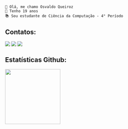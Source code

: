 ### 
```
👋 Olá, me chamo Osvaldo Queiroz 
🦦 Tenho 19 anos
📚 Sou estudante de Ciência da Computação - 4° Período 
```
## Contatos:
<div>
<a href="https://instagram.com/osvald.queiroz" target="_blank"><img loading="lazy" src="https://img.shields.io/badge/-Instagram-%23E4405F?style=for-the-badge&logo=instagram&logoColor=white" target="_blank"></a>
<a href = "mailto:osvaldooqueirozz@gmail.com"><img loading="lazy" src="https://img.shields.io/badge/Gmail-D14836?style=for-the-badge&logo=gmail&logoColor=white" target="_blank"></a>
<a href="https://www.linkedin.com/in/osvaldo-queiroz-9a4537217?utm_source=share&utm_campaign=share_via&utm_content=profile&utm_medium=android_app" target="_blank"><img loading="lazy" src="https://img.shields.io/badge/-LinkedIn-%230077B5?style=for-the-badge&logo=linkedin&logoColor=white" target="_blank"></a>   
</div>

## Estatísticas Github: 
<div>
<a href="https://github.com/OsvaldQ">
<img loading="lazy" height="180em" src="https://github-readme-stats.vercel.app/api/top-langs/?username=OsvaldQ&layout=compact&langs_count=7&theme=dracula"/>
</div>


